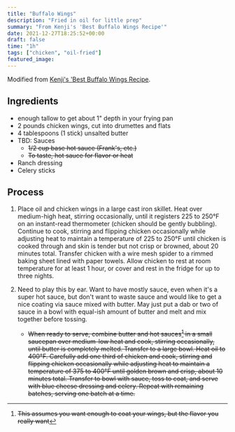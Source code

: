 ```yaml
---
title: "Buffalo Wings"
description: "Fried in oil for little prep"
summary: "From Kenji's 'Best Buffalo Wings Recipe'"
date: 2021-12-27T18:25:52+00:00
draft: false
time: "1h"
tags: ["chicken", "oil-fried"]
featured_image: 
---
```


Modified from [Kenji's 'Best Buffalo Wings Recipe](https://www.seriouseats.com/ultimate-extra-crispy-double-fried-confit-buffalo-wings "Kenji's 'Best Buffalo Wings Recipe").

## Ingredients

- enough tallow to get about 1" depth in your frying pan
- 2 pounds chicken wings, cut into drumettes and flats
- 4 tablespoons (1 stick) unsalted butter
- TBD: Sauces
  - ~~1/2 cup base hot sauce (Frank's, etc.)~~
  - ~~To taste, hot sauce for flavor or heat~~
- Ranch dressing
- Celery sticks

## Process

1. Place oil and chicken wings in a large cast iron skillet. Heat over medium-high heat, stirring occasionally, until it registers 225 to 250°F on an instant-read thermometer (chicken should be gently bubbling). Continue to cook, stirring and flipping chicken occasionally while adjusting heat to maintain a temperature of 225 to 250°F until chicken is cooked through and skin is tender but not crisp or browned, about 20 minutes total. Transfer chicken with a wire mesh spider to a rimmed baking sheet lined with paper towels. Allow chicken to rest at room temperature for at least 1 hour, or cover and rest in the fridge for up to three nights.

1. Need to play this by ear.  Want to have mostly sauce, even when it's a super hot sauce, but don't want to waste sauce and would like to get a nice coating via sauce mixed with butter.  May just put a dab or two of sauce in a bowl with equal-ish amount of butter and melt and mix together before tossing.
   - ~~When ready to serve, combine butter and hot sauces[^1] in a small saucepan over medium-low heat and cook, stirring occasionally, until butter is completely melted. Transfer to a large bowl. Heat oil to 400°F. Carefully add one third of chicken and cook, stirring and flipping chicken occasionally while adjusting heat to maintain a temperature of 375 to 400°F until golden brown and crisp, about 10 minutes total. Transfer to bowl with sauce, toss to coat, and serve with blue cheese dressing and celery. Repeat with remaining batches, serving one batch at a time.~~

[^1]: ~~This assumes you want enough to coat your wings, but the flavor you really want~~